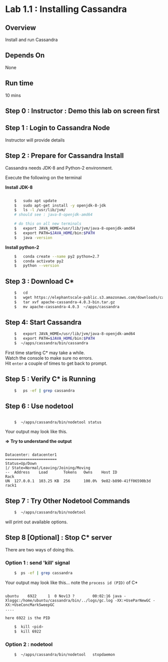 <link rel='stylesheet' href='../assets/css/main.css'/>

# Lab 1.1 : Installing Cassandra

## Overview

Install and run Cassandra

## Depends On

None

## Run time

10 mins

## Step 0 : Instructor : Demo this lab on screen first

## Step 1 : Login to Cassandra Node

Instructor will provide details

## Step 2 : Prepare for Cassandra Install

Cassandra needs JDK-8 and Python-2 environment.

Execute the following on the terminal

**Install JDK-8**

```bash

    $   sudo apt update
    $   sudo apt-get install -y openjdk-8-jdk
    $   ls -l /usr/lib/jvm/
    # should see : java-8-openjdk-amd64

    # do this on all new terminals
    $   export JAVA_HOME=/usr/lib/jvm/java-8-openjdk-amd64
    $   export PATH=$JAVA_HOME/bin:$PATH
    $   java -version

```

**Install python-2**

```bash
    $   conda create --name py2 python=2.7
    $   conda activate py2
    $   python --version

```

## Step 3 : Download C*

```bash
    $   cd
    $   wget https://elephantscale-public.s3.amazonaws.com/downloads/cassandra-4.0.3-bin.tar.gz
    $   tar xvf apache-cassandra-4.0.3-bin.tar.gz
    $   mv apache-cassandra-4.0.3  ~/apps/cassandra

```

## Step 4:  Start Cassandra

```bash
    $   export JAVA_HOME=/usr/lib/jvm/java-8-openjdk-amd64
    $   export PATH=$JAVA_HOME/bin:$PATH
    $  ~/apps/cassandra/bin/cassandra
```

First time starting C* may take a while.  
Watch the console to make sure no errors.  
Hit `enter` a couple of times to get back to prompt.  

## Step 5 : Verify C* is Running

```bash
    $   ps -ef | grep cassandra
```

## Step 6 : Use nodetool

```bash

    $  ~/apps/cassandra/bin/nodetool status
```

Your output may look like this.  

**=> Try to understand the output**

```text

Datacenter: datacenter1
=======================
Status=Up/Down
|/ State=Normal/Leaving/Joining/Moving
--  Address    Load       Tokens   Owns    Host ID                 Rack
UN  127.0.0.1  103.25 KB  256      100.0%  9e82-b890-41ff06590b3d  rack1

```

## Step 7 : Try Other Nodetool Commands

```bash
    $  ~/apps/cassandra/bin/nodetool
```

will print out available options.

## Step 8 [Optional] : Stop C* server

There are two ways of doing this.

### Option 1 : send 'kill' signal

```bash
    $  ps -ef | grep cassandra
```

Your output may look like this... note the `process id (PID)` of C*

```text

ubuntu    6922     1  0 Nov13 ?        00:02:16 java -Xloggc:/home/ubuntu/cassandra/bin/../logs/gc.log -XX:+UseParNewGC -XX:+UseConcMarkSweepGC
....

here 6922 is the PID

```

```bash
    $  kill <pid>
    $  kill 6922
```

### Option 2 : nodetool

```bash
    $  ~/apps/cassandra/bin/nodetool   stopdaemon
```
